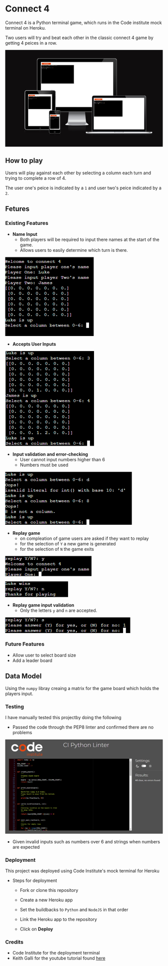 # Connect 4

Connect 4 is a Python terminal game, which runs in the Code institute mock terminal on Heroku.

Two users will try and beat each other in the classic connect 4 game by getting 4 peices in a row.

![Responsive Mockup](assets/images/connect_4_mockup.png)

## How to play

Users will play against each other by selecting a column each turn and trying to complete a row of 4.

The user one's peice is indicated by a ```1``` and user two's peice indicated by a ```2```.

## Fetures

### Existing Features

- __Name Input__
    - Both players will be required to input there names at the start of the game.
    - Allows users to easily determine which turn is there.

![Name Inputs](assets/images/name_inputs.png)

- __Accepts User Inputs__

![User Inputs](assets/images/user_inputs.png)

- __Input validation and error-checking__
    - User cannot input numbers higher than 6
    - Numbers must be used

![Data Validation](assets/images/data_validation.png)

- __Replay game__
    - on compleation of game users are asked if they want to replay
    - for the selection of ```Y``` a new game is generated
    - for the selection of ```N``` the game exits

![Replay yes](assets/images/replay_yes.png)

![Replay no](assets/images/replay_no.png)

- __Replay game input validation__
    - Only the letters ```y``` and ```n``` are accepted.

![Replay Error](assets/images/replay_error.png)

### Future Features

- Allow user to select board size
- Add a leader board

## Data Model

Using the ```numpy``` libray creaing a matrix for the game board which holds the players input.

### Testing

I have manually tested this projectby doing the following

- Passed the code through the PEP8 linter and confirmed there are no problems

![PEP8](assets/images/pep8.png)

- Given invalid inputs such as numbers over 6 and strings when numbers are expected

### Deployment

This project was deployed using Code Institute's mock terminal for Heroku

- Steps for deployment

    - Fork or clone this repository

    - Create a new Heroku app

    - Set the buildbacks to ```Python``` and ```NodeJS``` in that order

    - Link the Heroku app to the repository

    - Click on __Deploy__

### Credits

- Code Institute for the deployment terminal
- Keith Galli for the youtube tutorial found [here](https://www.youtube.com/watch?v=UYgyRArKDEs&list=PLFCB5Dp81iNV_inzM-R9AKkZZlePCZdtV&ab_channel=KeithGalli)